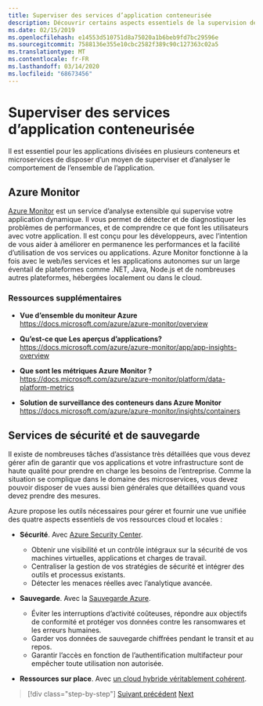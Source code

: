 ```yaml
---
title: Superviser des services d’application conteneurisée
description: Découvrir certains aspects essentiels de la supervision des architectures de conteneur
ms.date: 02/15/2019
ms.openlocfilehash: e14553d510751d8a75020a1b6beb9fd7bc29596e
ms.sourcegitcommit: 7588136e355e10cbc2582f389c90c127363c02a5
ms.translationtype: MT
ms.contentlocale: fr-FR
ms.lasthandoff: 03/14/2020
ms.locfileid: "68673456"
---
```

# <a name="monitor-containerized-application-services"></a>Superviser des services d’application conteneurisée

Il est essentiel pour les applications divisées en plusieurs conteneurs et microservices de disposer d’un moyen de superviser et d’analyser le comportement de l’ensemble de l’application.

## <a name="azure-monitor"></a>Azure Monitor

[Azure Monitor](https://azure.microsoft.com/services/monitor/) est un service d’analyse extensible qui supervise votre application dynamique. Il vous permet de détecter et de diagnostiquer les problèmes de performances, et de comprendre ce que font les utilisateurs avec votre application. Il est conçu pour les développeurs, avec l’intention de vous aider à améliorer en permanence les performances et la facilité d’utilisation de vos services ou applications. Azure Monitor fonctionne à la fois avec le web/les services et les applications autonomes sur un large éventail de plateformes comme .NET, Java, Node.js et de nombreuses autres plateformes, hébergées localement ou dans le cloud.

### <a name="additional-resources"></a>Ressources supplémentaires

- **Vue d’ensemble du moniteur Azure** \
  <https://docs.microsoft.com/azure/azure-monitor/overview>

- **Qu’est-ce que Les aperçus d’applications?** \
  <https://docs.microsoft.com/azure/azure-monitor/app/app-insights-overview>

- **Que sont les métriques Azure Monitor ?** \
  <https://docs.microsoft.com/azure/azure-monitor/platform/data-platform-metrics>

- **Solution de surveillance des conteneurs dans Azure Monitor** \
  <https://docs.microsoft.com/azure/azure-monitor/insights/containers>

## <a name="security-and-backup-services"></a>Services de sécurité et de sauvegarde

Il existe de nombreuses tâches d’assistance très détaillées que vous devez gérer afin de garantir que vos applications et votre infrastructure sont de haute qualité pour prendre en charge les besoins de l’entreprise. Comme la situation se complique dans le domaine des microservices, vous devez pouvoir disposer de vues aussi bien générales que détaillées quand vous devez prendre des mesures.

Azure propose les outils nécessaires pour gérer et fournir une vue unifiée des quatre aspects essentiels de vos ressources cloud et locales :

- **Sécurité**. Avec [Azure Security Center](https://azure.microsoft.com/services/security-center/).
  - Obtenir une visibilité et un contrôle intégraux sur la sécurité de vos machines virtuelles, applications et charges de travail.
  - Centraliser la gestion de vos stratégies de sécurité et intégrer des outils et processus existants.
  - Détecter les menaces réelles avec l’analytique avancée.

- **Sauvegarde**. Avec la [Sauvegarde Azure](https://azure.microsoft.com/services/backup/).
  - Éviter les interruptions d’activité coûteuses, répondre aux objectifs de conformité et protéger vos données contre les ransomwares et les erreurs humaines.
  - Garder vos données de sauvegarde chiffrées pendant le transit et au repos.
  - Garantir l’accès en fonction de l’authentification multifacteur pour empêcher toute utilisation non autorisée.

- **Ressources sur place**. Avec [un cloud hybride véritablement cohérent](https://azure.microsoft.com/resources/truly-consistent-hybrid-cloud-with-microsoft-azure/).

>[!div class="step-by-step"]
>[Suivant précédent](manage-production-docker-environments.md)
>[Next](../key-takeaways/index.md)
